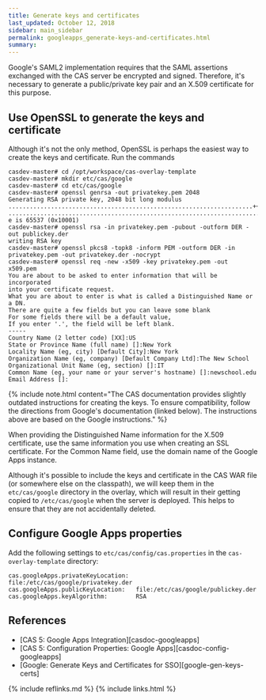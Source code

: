 ```yaml
---
title: Generate keys and certificates
last_updated: October 12, 2018
sidebar: main_sidebar
permalink: googleapps_generate-keys-and-certificates.html
summary:
---
```


Google's SAML2 implementation requires that the SAML assertions exchanged with the CAS server be encrypted and signed. Therefore, it's necessary to generate a public/private key pair and an X.509 certificate for this purpose.

## Use OpenSSL to generate the keys and certificate

Although it's not the only method, OpenSSL is perhaps the easiest way to create the keys and certificate. Run the commands

```console
casdev-master# cd /opt/workspace/cas-overlay-template
casdev-master# mkdir etc/cas/google
casdev-master# cd etc/cas/google
casdev-master# openssl genrsa -out privatekey.pem 2048
Generating RSA private key, 2048 bit long modulus
.....................................................................+++
........................................................................................+++
e is 65537 (0x10001)
casdev-master# openssl rsa -in privatekey.pem -pubout -outform DER -out publickey.der
writing RSA key
casdev-master# openssl pkcs8 -topk8 -inform PEM -outform DER -in privatekey.pem -out privatekey.der -nocrypt
casdev-master# openssl req -new -x509 -key privatekey.pem -out x509.pem
You are about to be asked to enter information that will be incorporated
into your certificate request.
What you are about to enter is what is called a Distinguished Name or a DN.
There are quite a few fields but you can leave some blank
For some fields there will be a default value,
If you enter '.', the field will be left blank.
-----
Country Name (2 letter code) [XX]:US
State or Province Name (full name) []:New York
Locality Name (eg, city) [Default City]:New York
Organization Name (eg, company) [Default Company Ltd]:The New School
Organizational Unit Name (eg, section) []:IT
Common Name (eg, your name or your server's hostname) []:newschool.edu
Email Address []:

```

{% include note.html content="The CAS documentation provides slightly outdated instructions for creating the keys. To ensure compatibility, follow the directions from Google's documentation (linked below). The instructions above are based on the Google instructions." %}

When providing the Distinguished Name information for the X.509 certificate, use the same information you use when creating an SSL certificate. For the Common Name field, use the domain name of the Google Apps instance.

Although it's possible to include the keys and certificate in the CAS WAR file (or somewhere else on the classpath), we will keep them in the `etc/cas/google` directory in the overlay, which will result in their getting copied to `/etc/cas/google` when the server is deployed. This helps to ensure that they are not accidentally deleted.

## Configure Google Apps properties

Add the following settings to `etc/cas/config/cas.properties` in the `cas-overlay-template` directory:

```properties
cas.googleApps.privateKeyLocation:  file:/etc/cas/google/privatekey.der
cas.googleApps.publicKeyLocation:   file:/etc/cas/google/publickey.der
cas.googleApps.keyAlgorithm:        RSA
```


## References

* [CAS 5: Google Apps Integration][casdoc-googleapps]
* [CAS 5: Configuration Properties: Google Apps][casdoc-config-googleapps]
* [Google: Generate Keys and Certificates for SSO][google-gen-keys-certs]

{% include reflinks.md %}
{% include links.html %}
